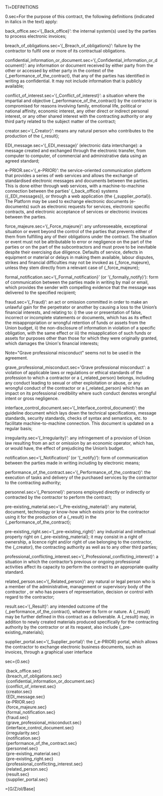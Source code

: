 Ti=DEFINITIONS

0.sec=For the purpose of this contract, the following definitions (indicated in italics in the text) apply:

back_office.sec=‘{_Back_office}’: the internal system(s) used by the parties to process electronic invoices;

breach_of_obligations.sec=‘{_Breach_of_obligations}’: failure by the contractor to fulfil one or more of its contractual obligations.

confidential_information_or_document.sec=‘{_Confidential_information_or_document}’: any information or document received by either party from the other or accessed by either party in the context of the {_performance_of_the_contract}, that any of the parties has identified in writing as confidential. It may not include information that is publicly available;

conflict_of_interest.sec=‘{_Conflict_of_interest}’: a situation where the impartial and objective {_performance_of_the_contract} by the contractor is compromised for reasons involving family, emotional life, political or national affinity, economic interest, any other direct or indirect personal interest, or any other shared interest with the contracting authority or any third party related to the subject matter of the contract;

creator.sec=‘{_Creator}’: means any natural person who contributes to the production of the {_result};

EDI_message.sec=‘{_EDI_message}’ (electronic data interchange): a message created and exchanged through the electronic transfer, from computer to computer, of commercial and administrative data using an agreed standard;

e-PRIOR.sec=‘{_e-PRIOR}’: the service-oriented communication platform that provides a series of web services and allows the exchange of standardised electronic messages and documents between the parties. This is done either through web services, with a machine-to-machine connection between the parties’ {_back_office} systems ({_EDI_messages}), or through a web application (the {_supplier_portal}). The Platform may be used to exchange electronic documents (e-documents) such as electronic requests for services, electronic specific contracts, and electronic acceptance of services or electronic invoices between the parties. 

force_majeure.sec=‘{_Force_majeure}’: any unforeseeable, exceptional situation or event beyond the control of the parties that prevents either of them from fulfilling any of their obligations under the contract. The situation or event must not be attributable to error or negligence on the part of the parties or on the part of the subcontractors and must prove to be inevitable despite their exercising due diligence. Defaults of service, defects in equipment or material or delays in making them available, labour disputes, strikes and financial difficulties may not be invoked as {_force_majeure}, unless they stem directly from a relevant case of {_force_majeure};

formal_notification.sec=‘{_Formal_notification}’ (or ‘{_formally_notify}’): form of communication between the parties made in writing by mail or email, which provides the sender with compelling evidence that the message was delivered to the specified recipient;

fraud.sec=‘{_Fraud}’: an act or omission committed in order to make an unlawful gain for the perpetrator or another by causing a loss to the Union’s financial interests, and relating to: i) the use or presentation of false, incorrect or incomplete statements or documents, which has as its effect the misappropriation or wrongful retention of funds or assets from the Union budget, ii) the non-disclosure of information in violation of a specific obligation, with the same effect or iii) the misapplication of such funds or assets for purposes other than those for which they were originally granted, which damages the Union's financial interests;

Note="Grave professional misconduct" seems not to be used in the agreement.

grave_professional_misconduct.sec='Grave professional misconduct': a violation of applicable laws or regulations or ethical standards of the profession to which a contractor or a {_related_person} belongs, including any conduct leading to sexual or other exploitation or abuse, or any wrongful conduct of the contractor or a {_related_person} which has an impact on its professional credibility where such conduct denotes wrongful intent or gross negligence.

interface_control_document.sec=‘{_Interface_control_document}’: the guideline document which lays down the technical specifications, message standards, security standards, checks of syntax and semantics, etc. to facilitate machine-to-machine connection. This document is updated on a regular basis;

irregularity.sec=‘{_Irregularity}’: any infringement of a provision of Union law resulting from an act or omission by an economic operator, which has, or would have, the effect of prejudicing the Union’s budget.

notification.sec=‘{_Notification}’ (or ‘{_notify}’): form of communication between the parties made in writing including by electronic means;

performance_of_the_contract.sec=‘{_Performance_of_the_contract}’: the execution of tasks and delivery of the purchased services by the contractor to the contracting authority;

personnel.sec=‘{_Personnel}’: persons employed directly or indirectly or contracted by the contractor to perform the contract;

pre-existing_material.sec=‘{_Pre-existing_material}’: any material, document, technology or know-how which exists prior to the contractor using it for the production of a {_result} in the {_performance_of_the_contract};

pre-existing_right.sec=‘{_pre-existing_right}’: any industrial and intellectual property right on {_pre-existing_material}; it may consist in a right of ownership, a licence right and/or right of use belonging to the contractor, the {_creator}, the contracting authority as well as to any other third parties;

professional_conflicting_interest.sec=‘{_Professional_conflicting_interest}’: a situation in which the contractor’s previous or ongoing professional activities affect its capacity to perform the contract to an appropriate quality standard. 

related_person.sec=‘{_Related_person}’: any natural or legal person who is a member of the administrative, management or supervisory body of the contractor , or who has powers of representation, decision or control with regard to the contractor;

result.sec=‘{_Result}’: any intended outcome of the {_performance_of_the_contract}, whatever its form or nature. A {_result} may be further defined in this contract as a deliverable. A {_result} may, in addition to newly created materials produced specifically for the contracting authority by the contractor or at its request, also include {_pre-existing_materials};

supplier_portal.sec=‘{_Supplier_portal}’: the {_e-PRIOR} portal, which allows the contractor to exchange electronic business documents, such as invoices, through a graphical user interface

sec={0.sec}<ul type="none"  style="margin-left:-1.5em"><li>{back_office.sec}<li>{breach_of_obligations.sec}<li>{confidential_information_or_document.sec}<li>{conflict_of_interest.sec}<li>{creator.sec}<li>{EDI_message.sec}<li>{e-PRIOR.sec}<li>{force_majeure.sec}<li>{formal_notification.sec}<li>{fraud.sec}<li>{grave_professional_misconduct.sec}<li>{interface_control_document.sec}<li>{irregularity.sec}<li>{notification.sec}<li>{performance_of_the_contract.sec}<li>{personnel.sec}<li>{pre-existing_material.sec}<li>{pre-existing_right.sec}<li>{professional_conflicting_interest.sec}<li>{related_person.sec}<li>{result.sec}<li>{supplier_portal.sec}</ul>

=[G/Z/ol/Base]
